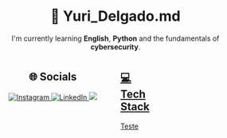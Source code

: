 <head>
 <style>
    .container {
      display: flex;
    }
    .div1, .div2 {
      width: 50%; 
      border: 0px solid black; 
      box-sizing: border-box; 
      padding: 10px;
    }
  </style>
</head>

<h1 align=center> 👋 Yuri_Delgado.md </h1>

<center>
I'm currently learning <b>English</b>, <b>Python</b> and the fundamentals of <b>cybersecurity</b>.
</center>

<div class="container">
  <div class="div1">
    <center>
    <h2>🌐 Socials</h2>
    <a href="https://instagram.com/vanel___y">
    <img src="https://img.shields.io/badge/Instagram-%23E4405F.svg?logo=Instagram&logoColor=white" alt="Instagram">
    </a>
    <a href="https://linkedin.com/in/yuri-delgado/">
    <img src="https://img.shields.io/badge/LinkedIn-%230077B5.svg?logo=linkedin&logoColor=white" alt="LinkedIn">
    </a>
    <a href="https://twitter.com/vanel___y">
    <img src="https://img.shields.io/badge/Twitter-%231DA1F2.svg?logo=Twitter&logoColor=white">
    </center>
  </div>
  
  <div class="div2">
    <h2>💻 Tech Stack</h2>
    <p>Teste</p>
  </div>
</div>
